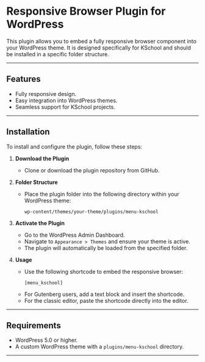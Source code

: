 # Responsive Browser Plugin for WordPress

This plugin allows you to embed a fully responsive browser component into your WordPress theme. It is designed specifically for KSchool and should be installed in a specific folder structure.

---

## Features
- Fully responsive design.
- Easy integration into WordPress themes.
- Seamless support for KSchool projects.

---

## Installation

To install and configure the plugin, follow these steps:

1. **Download the Plugin**
   - Clone or download the plugin repository from GitHub.

2. **Folder Structure**
   - Place the plugin folder into the following directory within your WordPress theme:
     ```
     wp-content/themes/your-theme/plugins/menu-kschool
     ```

3. **Activate the Plugin**
   - Go to the WordPress Admin Dashboard.
   - Navigate to `Appearance > Themes` and ensure your theme is active.
   - The plugin will automatically be loaded from the specified folder.

4. **Usage**
   - Use the following shortcode to embed the responsive browser:
     ```
     [menu_kschool]
     ```
   - For Gutenberg users, add a text block and insert the shortcode.
   - For the classic editor, paste the shortcode directly into the editor.
---

## Requirements

- WordPress 5.0 or higher.
- A custom WordPress theme with a `plugins/menu-kschool` directory.

---